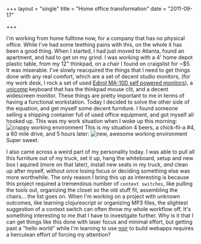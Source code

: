 +++
layout = "single"
title = "Home office transformation"
date = "2011-09-17"

+++

I'm working from home fulltime now, for a company that has no physical office. While I've had some teething pains with this, on the whole it has been a good thing. When I started, I had just moved to Atlanta, found an apartment, and had to get on my grind. I was working with a 4' home depot plastic table, from my 12" thinkpad, on a chair I found on craigslist for ~$5. It was miserable. I've slowly reacquired the things that I need to get things done with any real comfort, which are a set of decent studio monitors, (for my work desk, I rock a set of used [Edirol MA-10D self powered monitors](http://gear.ign.com/articles/324/324431p1.html)), a [unicomp](http://pckeyboards.stores.yahoo.net/en104wh.html) keyboard that has the thinkpad mouse clit, and a decent widescreen monitor. These things are pretty important to me in terms of having a functional workstation. Today I decided to solve the other side of the equation, and get myself some decent furniture. I found someone selling a shipping container full of used office equipment, and got myself all hooked up. 
This was my work situation when I woke up this morning:
![crappy working environment](http://www.iflowfor8hours.info/images/olddesk.jpg)
This is my situation 4 beers, a chick-fil-a #4, a 60 mile drive, and 5 hours later:
![new, awesome working environment](http://www.iflowfor8hours.info/images/newdesk.jpg)
Super sweet.

I also came across a weird part of my personality today. I was able to pull all this furniture out of my truck, set it up, hang the whiteboard, setup and new box I aquired (more on that later), install new seats in my truck, *and* clean up after myself, without once losing focus or deciding something else was more worthwhile. The only reason I bring this up as interesting is because this project required a tremendous number of `context switches`, like pulling the tools out, organizing the closet so the old stuff fit, assembling the chairs... the list goes on. When I'm working on a project with unknown outcomes, like learning clojurescript or organizing MP3 files, the slightest suggestion of a context switch can often throw my whole workflow off. It's something interesting to me that I have to investigate further. Why is it that I can get things like this done with laser focus and minimal effort, but getting past a "hello world" while I'm learning to use [noir](http://www.webnoir.org/#started) to build webapps requires a herculean effort of forcing my attention?
